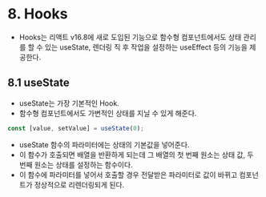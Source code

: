 # 8. Hooks
- Hooks는 리액트 v16.8에 새로 도입된 기능으로 함수형 컴포넌트에서도 상태 관리를 할 수 있는 useState, 렌더링 직 후 작업을 설정하는 useEffect 등의 기능을 제공한다.
## 8.1 useState
- useState는 가장 기본적인 Hook.
- 함수형 컴포넌트에서도 가변적인 상태를 지닐 수 있게 해준다.
```javascript
const [value, setValue] = useState(0);
```
- useState 함수의 파라미터에는 상태의 기본값을 넣어준다.
- 이 함수가 호출되면 배열을 반환하게 되는데 그 배열의 첫 번째 원소는 상태 값, 두 번째 원소는 상태를 설정하는 함수이다.
- 이 함수에 파라미터를 넣어서 호출할 경우 전달받은 파라미터로 값이 바뀌고 컴포넌트가 정상적으로 리렌더링되게 된다.